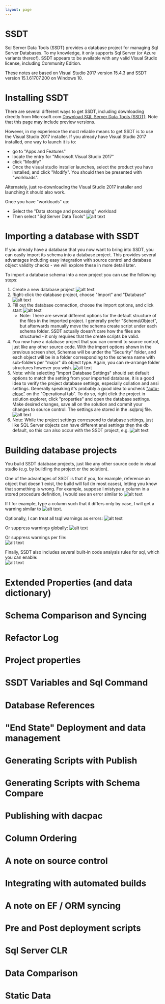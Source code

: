 ```yaml
---
layout: page
---
```


# SSDT
Sql Server Data Tools (SSDT) provides a database project for managing Sql Server Databases. To my knowledge, it only supports Sql Server (or Azure variants thereof).
SSDT appears to be available with any valid Visual Studio license, including Community Edition.

These notes are based on Visual Studio 2017 version 15.4.3 and SSDT version 15.1.61707.200 on Windows 10.

# Installing SSDT
There are several different ways to get SSDT, including downloading directly from Microsoft.com [Download SQL Server Data Tools (SSDT)](https://docs.microsoft.com/en-us/sql/ssdt/download-sql-server-data-tools-ssdt). Note that this page may include preview versions.

However, in my experience the most reliable means to get SSDT is to use the Visual Studio 2017 installer. If you already have Visual Studio 2017 installed, one way to launch it is to:
 * go to "Apps and Features"
 * locate the entry for "Microsoft Visual Studio 2017"
 * click "Modify"
 * Once the visual studio installer launches, select the product you have installed, and click "Modify".  You should then be presented with "workloads".

 Alternately, just re-downloading the Visual Studio 2017 installer and launching it should also work.

 Once you have "workloads" up:
  * Select the "Data storage and processing" workload
  * Then select "Sql Server Data Tools"
  ![alt text](SSDTWorkloadInstall.png "SSDT Workload Install")

# Importing a database with SSDT
If you already have a database that you now want to bring into SSDT, you can easily import its schema into a database project.  This provides several advantages including easy integration with source control and database object validity checks - we will explore these in more detail later.

To import a database schema into a new project you can use the following steps:
 1. Create a new database project ![alt text](NewSSDTProject.png "New SSDT Project")
 1. Right-click the database project, choose "Import" and "Database" ![alt text](ImportDatabase1.png "Import Database 1")
 1. Fill out the database connection, choose the import options, and click start ![alt text](ImportDatabase2.png "Import Database 2")
	* Note: There are several different options for the default structure of the files in the imported project.  I generally prefer "Schema\Object", but afterwards manually move the schema create script under each schema folder.  SSDT actually doesn't care how the files are structured - it only requires that the create scripts be valid.
 1. You now have a database project that you can commit to source control, just like any other source code.  With the import options shown in the previous screen shot, Schemas will be under the "Security" folder, and each object will be in a folder corresponding to the schema name with sub-folders per "major" db object type. Again, you can re-arrange folder structures however you wish.
 ![alt text](ImportDatabase3.png "Import Database 3")
 1. Note: while selecting "Import Database Settings" should set default options to match the setting from your imported database, it is a good idea to verify the project database settings, especially collation and ansi settings. Generally speaking it's probably a good idea to uncheck ["auto-close"](https://www.brentozar.com/blitz/auto-close-enabled/) on the "Operational tab". To do so, right click the project in solution explorer, click "properties" and open the database settings. Make desired changes, save all on the solution and commit your changes to source control. The settings are stored in the .sqlproj file.
 ![alt text](ImportDatabase4.png "Import Database 4")
 1. Note: While the project settings correspond to database settings, just like SQL Server objects can have different ansi settings then the db default, so this can also occur with the SSDT project, e.g. ![alt text](ImportDatabase5.png "Import Database 5")

# Building database projects
You build SSDT database projects, just like any other source code in visual studio (e.g. by buildling the project or the solution).

One of the advantages of SSDT is that if you, for example, reference an object that doesn't exist, the build will fail (in most cases), letting you know that something is wrong.
For example, suppose I mistype a column in a stored procedure definition, I would see an error similar to ![alt text](BuildDatabase1.png "Build Database Error")

If I for example, type a column such that it differs only by case, I will get a warning similar to ![alt text](BuildDatabase2.png "Build Database Warning").

Optionally, I can treat all tsql warnings as errors: ![alt text](BuildDatabase3.png "Warnings as Errors")

Or suppress warnings globally: ![alt text](BuildDatabase4.png "Warnings as Errors With Global Suppression")

Or suppress warnings per file:  
![alt text](BuildDatabase5.png "Suppress Warnings per file")

Finally, SSDT also includes several built-in code analysis rules for sql, which you can enable:  
![alt text](BuildDatabase6.png "Enable Code Analysis Rules")

# Extended Properties (and data dictionary)

# Schema Comparison and Syncing

# Refactor Log

# Project properties

# SSDT Variables and Sql Command

# Database References

# "End State" Deployment and data management

# Generating Scripts with Publish

# Generating Scripts with Schema Compare

# Publishing with dacpac

# Column Ordering

# A note on source control

# Integrating with automated builds

# A note on EF / ORM syncing

# Pre and Post deployment scripts

# Sql Server CLR

# Data Comparison

# Static Data